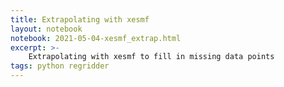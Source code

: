 ```yaml
---
title: Extrapolating with xesmf
layout: notebook
notebook: 2021-05-04-xesmf_extrap.html
excerpt: >-
    Extrapolating with xesmf to fill in missing data points
tags: python regridder
---
```

